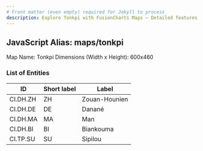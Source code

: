 ```yaml
---
# Front matter (even empty) required for Jekyll to process
description: Explore Tonkpi with FusionCharts Maps – Detailed features for seamless integration. Try now & enhance your data visualization today! 
---
```


## JavaScript Alias: maps/tonkpi

Map Name: Tonkpi
Dimensions (Width x Height): 600x460

### List of Entities

ID | Short label | Label
---|---|---|
CI.DH.ZH|ZH|Zouan-Hounien
CI.DH.DE|DE|Danané
CI.DH.MA|MA|Man
CI.DH.BI|BI|Biankouma
CI.TP.SU|SU|Sipilou
